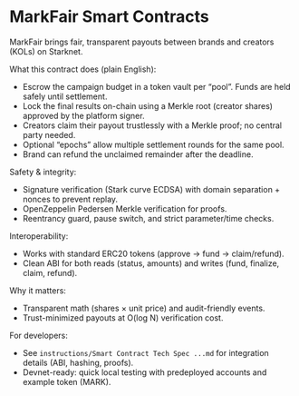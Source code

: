 # MarkFair Smart Contracts

MarkFair brings fair, transparent payouts between brands and creators (KOLs) on Starknet.

What this contract does (plain English):

- Escrow the campaign budget in a token vault per “pool”. Funds are held safely until settlement.
- Lock the final results on-chain using a Merkle root (creator shares) approved by the platform signer.
- Creators claim their payout trustlessly with a Merkle proof; no central party needed.
- Optional “epochs” allow multiple settlement rounds for the same pool.
- Brand can refund the unclaimed remainder after the deadline.

Safety & integrity:

- Signature verification (Stark curve ECDSA) with domain separation + nonces to prevent replay.
- OpenZeppelin Pedersen Merkle verification for proofs.
- Reentrancy guard, pause switch, and strict parameter/time checks.

Interoperability:

- Works with standard ERC20 tokens (approve → fund → claim/refund).
- Clean ABI for both reads (status, amounts) and writes (fund, finalize, claim, refund).

Why it matters:

- Transparent math (shares × unit price) and audit-friendly events.
- Trust-minimized payouts at O(log N) verification cost.

For developers:

- See `instructions/Smart Contract Tech Spec ...md` for integration details (ABI, hashing, proofs).
- Devnet-ready: quick local testing with predeployed accounts and example token (MARK).
